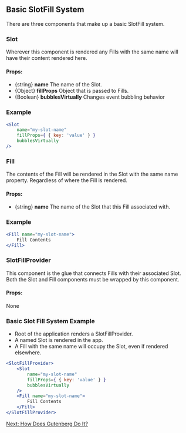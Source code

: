 ## Basic SlotFill System  ##
There are three components that make up a basic SlotFill system.

### Slot ##
Wherever this component is rendered any Fills with the same name will have their content rendered here.

#### Props: ####
* {string}  __name__             The name of the Slot.
* {Object}  __fillProps__         Object that is passed to Fills.
* {Boolean} __bubblesVirtually__ Changes event bubbling behavior     
### Example ###
```jsx
<Slot 
    name="my-slot-name" 
    fillProps={ { key: 'value' } } 
    bubblesVirtually
/>
```

### Fill ##
The contents of the Fill will be rendered in the Slot with the same name property. Regardless of where the Fill is rendered.
#### Props: ####
* {string} __name__ The name of the Slot that this Fill associated with.

### Example ###
```jsx
<Fill name="my-slot-name">
    Fill Contents
</Fill>
```

### SlotFillProvider ##
This component is the glue that connects Fills with their associated Slot. Both the Slot and Fill components must be wrapped by this component.
#### Props: ####
None


### Basic Slot Fill System Example ###
* Root of the application renders a SlotFillProvider.
* A named Slot is rendered in the app.
* A Fill with the same name will occupy the Slot, even if rendered elsewhere.


```jsx
<SlotFillProvider>
    <Slot 
        name="my-slot-name" 
        fillProps={ { key: 'value' } } 
        bubblesVirtually
    />
    <Fill name="my-slot-name">
        Fill Contents
    </Fill>
</SlotFillProvider>
```

[Next: How Does Gutenberg Do It?](./how-does-gutenberg-do-it.md)